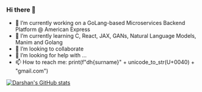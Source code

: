 ### Hi there 👋

<!--
**D-hash-code/D-hash-code** is a ✨ _special_ ✨ repository because its `README.md` (this file) appears on your GitHub profile.

Here are some ideas to get you started:

- 🔭 I’m currently working on ...
- 🌱 I’m currently learning ...
- 👯 I’m looking to collaborate on ...
- 🤔 I’m looking for help with ...
- 💬 Ask me about ...
- 📫 How to reach me: ...
- 😄 Pronouns: ...
- ⚡ Fun fact: ...
-->
- 🔭 I’m currently working on a GoLang-based Microservices Backend Platform @ American Express
- 🌱 I’m currently learning C, React, JAX, GANs, Natural Language Models, Manim and Golang
- 👯 I’m looking to collaborate
- 🤔 I’m looking for help with ...
- 📫 How to reach me: print(f"dh{surname}" + unicode_to_str(U+0040) + "gmail.com")


[![Darshan's GitHub stats](https://github-readme-stats.vercel.app/api?username=D-hash-code)](https://github.com/anuraghazra/github-readme-stats)
